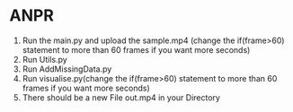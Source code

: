 # ANPR

1. Run the main.py and upload the sample.mp4 (change the if(frame>60) statement to more than 60 frames if you want more seconds)
2. Run Utils.py
3. Run AddMissingData.py
4. Run visualise.py(change the if(frame>60) statement to more than 60 frames if you want more seconds)
5. There should be a new File out.mp4 in your Directory
